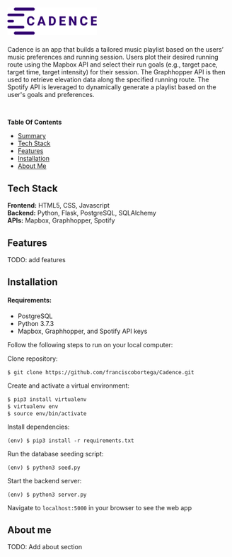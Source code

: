 # <a name="summary"> <img src="https://github.com/franciscobortega/Cadence/blob/main/static/images/cadence-logo.png" width="40%" alt="Cadence Logo">

Cadence is an app that builds a tailored music playlist based on the users’ music preferences and running session. Users plot their desired running route using the Mapbox API and select their run goals (e.g., target pace, target time, target intensity) for their session. The Graphhopper API is then used to retrieve elevation data along the specified running route. The Spotify API is leveraged to dynamically generate a playlist based on the user's goals and preferences.

</br>

**Table Of Contents**

- [Summary](#summary)
- [Tech Stack](#tech-stack)
- [Features](#features)
- [Installation](#installation)
- [About Me](#about-me)

## <a name="tech-stack"></a>Tech Stack

**Frontend:** HTML5, CSS, Javascript <br/>
**Backend:** Python, Flask, PostgreSQL, SQLAlchemy <br/>
**APIs:** Mapbox, Graphhopper, Spotify <br/>

## <a name="features"></a> Features

TODO: add features

## <a name="installation"></a> Installation

#### Requirements:

- PostgreSQL
- Python 3.7.3
- Mapbox, Graphhopper, and Spotify API keys

Follow the following steps to run on your local computer:

Clone repository:

```
$ git clone https://github.com/franciscobortega/Cadence.git
```

Create and activate a virtual environment:

```
$ pip3 install virtualenv
$ virtualenv env
$ source env/bin/activate
```

Install dependencies:

```
(env) $ pip3 install -r requirements.txt
```

Run the database seeding script:

```
(env) $ python3 seed.py
```

Start the backend server:

```
(env) $ python3 server.py
```

Navigate to `localhost:5000` in your browser to see the web app

## <a name="about-me"></a> About me

TODO: Add about section
